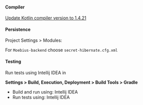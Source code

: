 #### Compiler

[Update Kotlin compiler version to 1.4.21](https://stackoverflow.com/a/62374153/5279996) 


#### Persistence

Project Settings > Modules:

   For `Moebius-backend` choose `secret-hibernate.cfg.xml` 
   
   
#### Testing 

Run tests using Intellij IDEA in

**Settings > Build, Execution, Deployment > Build Tools > Gradle**
 
 * Build and run using: Intellij IDEA
 * Run tests using: Intellij IDEA